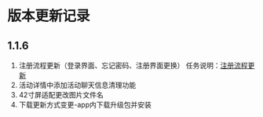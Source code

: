 # 版本更新记录

## 1.1.6
1. 注册流程更新（登录界面、忘记密码、注册界面更换）
    任务说明：[注册流程更新](https://oa.liluntech.com/issues/6837)
2. 活动详情中添加活动聊天信息清理功能
3. 42寸屏适配更改图片文件名
4. 下载更新方式变更-app内下载升级包并安装